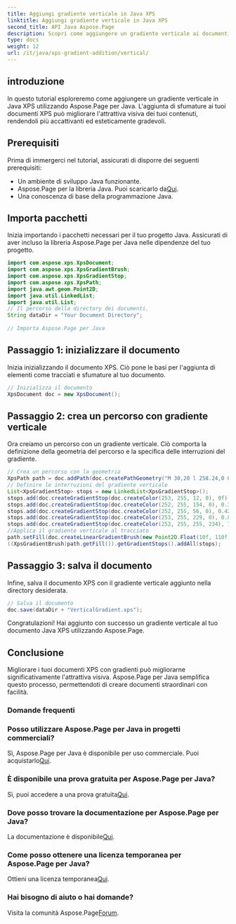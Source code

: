 ```yaml
---
title: Aggiungi gradiente verticale in Java XPS
linktitle: Aggiungi gradiente verticale in Java XPS
second_title: API Java Aspose.Page
description: Scopri come aggiungere un gradiente verticale ai documenti Java XPS con Aspose.Page. Migliora l'attrattiva visiva senza sforzo. Guida passo passo all'interno.
type: docs
weight: 12
url: /it/java/xps-gradient-addition/vertical/
---
```

## introduzione
In questo tutorial esploreremo come aggiungere un gradiente verticale in Java XPS utilizzando Aspose.Page per Java. L'aggiunta di sfumature ai tuoi documenti XPS può migliorare l'attrattiva visiva dei tuoi contenuti, rendendoli più accattivanti ed esteticamente gradevoli.
## Prerequisiti
Prima di immergerci nel tutorial, assicurati di disporre dei seguenti prerequisiti:
- Un ambiente di sviluppo Java funzionante.
-  Aspose.Page per la libreria Java. Puoi scaricarlo da[Qui](https://releases.aspose.com/page/java/).
- Una conoscenza di base della programmazione Java.
## Importa pacchetti
Inizia importando i pacchetti necessari per il tuo progetto Java. Assicurati di aver incluso la libreria Aspose.Page per Java nelle dipendenze del tuo progetto.
```java
import com.aspose.xps.XpsDocument;
import com.aspose.xps.XpsGradientBrush;
import com.aspose.xps.XpsGradientStop;
import com.aspose.xps.XpsPath;
import java.awt.geom.Point2D;
import java.util.LinkedList;
import java.util.List;
// Il percorso della directory dei documenti.
String dataDir = "Your Document Directory";
        
// Importa Aspose.Page per Java
```
## Passaggio 1: inizializzare il documento
Inizia inizializzando il documento XPS. Ciò pone le basi per l'aggiunta di elementi come tracciati e sfumature al tuo documento.
```java
// Inizializza il documento
XpsDocument doc = new XpsDocument();
```
## Passaggio 2: crea un percorso con gradiente verticale
Ora creiamo un percorso con un gradiente verticale. Ciò comporta la definizione della geometria del percorso e la specifica delle interruzioni del gradiente.
```java
// Crea un percorso con la geometria
XpsPath path = doc.addPath(doc.createPathGeometry("M 30,20 l 258.24,0 0,56.64 -258.24,0 Z"));
// Definire le interruzioni del gradiente verticale
List<XpsGradientStop> stops = new LinkedList<XpsGradientStop>();
stops.add(doc.createGradientStop(doc.createColor(253, 255, 12, 0), 0f));
stops.add(doc.createGradientStop(doc.createColor(252, 255, 154, 0), 0.359375f));
stops.add(doc.createGradientStop(doc.createColor(252, 255, 56, 0), 0.424805f));
stops.add(doc.createGradientStop(doc.createColor(253, 255, 229, 0), 0.879883f));
stops.add(doc.createGradientStop(doc.createColor(252, 255, 255, 234), 1f));
//Applica il gradiente verticale al tracciato
path.setFill(doc.createLinearGradientBrush(new Point2D.Float(10f, 110f), new Point2D.Float(10f, 200f)));
((XpsGradientBrush)path.getFill()).getGradientStops().addAll(stops);
```
## Passaggio 3: salva il documento
Infine, salva il documento XPS con il gradiente verticale aggiunto nella directory desiderata.
```java
// Salva il documento
doc.save(dataDir + "VerticalGradient.xps");
```
Congratulazioni! Hai aggiunto con successo un gradiente verticale al tuo documento Java XPS utilizzando Aspose.Page.
## Conclusione
Migliorare i tuoi documenti XPS con gradienti può migliorarne significativamente l'attrattiva visiva. Aspose.Page per Java semplifica questo processo, permettendoti di creare documenti straordinari con facilità.

### Domande frequenti
### Posso utilizzare Aspose.Page per Java in progetti commerciali?
 Sì, Aspose.Page per Java è disponibile per uso commerciale. Puoi acquistarlo[Qui](https://purchase.aspose.com/buy).
### È disponibile una prova gratuita per Aspose.Page per Java?
 Sì, puoi accedere a una prova gratuita[Qui](https://releases.aspose.com/).
### Dove posso trovare la documentazione per Aspose.Page per Java?
 La documentazione è disponibile[Qui](https://reference.aspose.com/page/java/).
### Come posso ottenere una licenza temporanea per Aspose.Page per Java?
 Ottieni una licenza temporanea[Qui](https://purchase.aspose.com/temporary-license/).
### Hai bisogno di aiuto o hai domande?
 Visita la comunità Aspose.Page[Forum](https://forum.aspose.com/c/page/39).